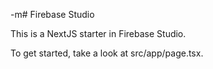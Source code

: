  -m# Firebase Studio

This is a NextJS starter in Firebase Studio.

To get started, take a look at src/app/page.tsx.